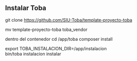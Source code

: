 ## Instalar Toba

git clone https://github.com/SIU-Toba/template-proyecto-toba

mv template-proyecto-toba toba_vendor

dentro del contenedor 
cd /app/toba
composer install

 export TOBA_INSTALACION_DIR=/app/instalacion   
 bin/toba instalacion instalar
